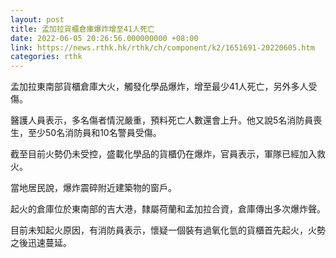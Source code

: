 ```yaml
---
layout: post
title: 孟加拉貨櫃倉庫爆炸增至41人死亡
date: 2022-06-05 20:26:56.000000000 +08:00
link: https://news.rthk.hk/rthk/ch/component/k2/1651691-20220605.htm
categories: rthk
---
```


孟加拉東南部貨櫃倉庫大火，觸發化學品爆炸，增至最少41人死亡，另外多人受傷。

醫護人員表示，多名傷者情況嚴重，預料死亡人數還會上升。他又說5名消防員喪生，至少50名消防員和10名警員受傷。

截至目前火勢仍未受控，盛載化學品的貨櫃仍在爆炸，官員表示，軍隊已經加入救火。

當地居民說，爆炸震碎附近建築物的窗戶。

起火的倉庫位於東南部的吉大港，隸屬荷蘭和孟加拉合資，倉庫傳出多次爆炸聲。

目前未知起火原因，有消防員表示，懷疑一個裝有過氧化氫的貨櫃首先起火，火勢之後迅速蔓延。

